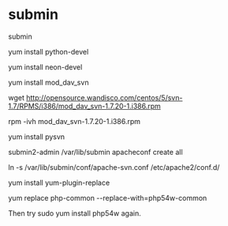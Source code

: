 # submin
submin

yum install python-devel

yum install neon-devel

yum install mod_dav_svn


wget http://opensource.wandisco.com/centos/5/svn-1.7/RPMS/i386/mod_dav_svn-1.7.20-1.i386.rpm

rpm -ivh mod_dav_svn-1.7.20-1.i386.rpm

yum install pysvn

submin2-admin /var/lib/submin apacheconf create all

ln -s /var/lib/submin/conf/apache-svn.conf /etc/apache2/conf.d/

yum install yum-plugin-replace

yum replace php-common --replace-with=php54w-common

Then try sudo yum install php54w again.
